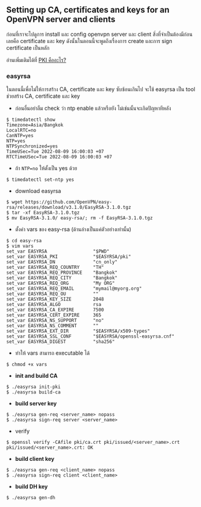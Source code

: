 ## Setting up CA, certificates and keys for an OpenVPN server and clients

ก่อนที่เราจะไปดูการ install และ config openvpn server และ client สิ่งที่จำเป็นต้องมีก่อนเลยคือ certificate และ key
ดังนั้นในตอนนี้จะพูดถึงเรื่องการ create และการ sign certificate เป็นหลัก 

อ่านเพิ่มเติมได้ที่ [PKI คืออะไร?](https://www.etda.or.th/th/Useful-Resource/Knowledge-Sharing/articles/Public-Key-Infrastructure.aspx)

### easyrsa 

ในตอนนี้เพื่อไม่ให้การสร้าง CA, certificate และ key ซับซ้อนเกินไป จะใช้ easyrsa เป็น tool ช่วยสร้าง CA, certificate และ key
- ก่อนอื่นอย่าลืม check ว่า ntp enable แล้วหรือยัง ไม่เช่นนั้นจะเกิดปัญหาทีหลัง
```
$ timedatectl show
Timezone=Asia/Bangkok
LocalRTC=no
CanNTP=yes
NTP=yes
NTPSynchronized=yes
TimeUSec=Tue 2022-08-09 16:00:03 +07
RTCTimeUSec=Tue 2022-08-09 16:00:03 +07
```

- ถ้า `NTP=no` ให้ตั้งเป็น yes ด้วย
```
$ timedatectl set-ntp yes
```

- download easyrsa
```
$ wget https://github.com/OpenVPN/easy-rsa/releases/download/v3.1.0/EasyRSA-3.1.0.tgz
$ tar -xf EasyRSA-3.1.0.tgz
$ mv EasyRSA-3.1.0/ easy-rsa/; rm -f EasyRSA-3.1.0.tgz
```

- ตั้งค่า vars ของ easy-rsa (ด้านล่างเป็นแค่ตัวอย่างเท่านั้น)
```
$ cd easy-rsa
$ vim vars
set_var EASYRSA                 "$PWD"
set_var EASYRSA_PKI             "$EASYRSA/pki"
set_var EASYRSA_DN              "cn_only"
set_var EASYRSA_REQ_COUNTRY     "TH"
set_var EASYRSA_REQ_PROVINCE    "Bangkok"
set_var EASYRSA_REQ_CITY        "Bangkok"
set_var EASYRSA_REQ_ORG         "My ORG"
set_var EASYRSA_REQ_EMAIL       "mymail@myorg.org"
set_var EASYRSA_REQ_OU          ""
set_var EASYRSA_KEY_SIZE        2048
set_var EASYRSA_ALGO            rsa
set_var EASYRSA_CA_EXPIRE       7500
set_var EASYRSA_CERT_EXPIRE     365
set_var EASYRSA_NS_SUPPORT      "no"
set_var EASYRSA_NS_COMMENT      ""
set_var EASYRSA_EXT_DIR         "$EASYRSA/x509-types"
set_var EASYRSA_SSL_CONF        "$EASYRSA/openssl-easyrsa.cnf"
set_var EASYRSA_DIGEST          "sha256"
```

- ทำให้ vars สามารถ executable ได้
```
$ chmod +x vars
```

- **init and build CA**
```
$ ./easyrsa init-pki
$ ./easyrsa build-ca
```

- **build server key**
```
$ ./easyrsa gen-req <server_name> nopass
$ ./easyrsa sign-req server <server_name>
```

- verify
```
$ openssl verify -CAfile pki/ca.crt pki/issued/<server_name>.crt
pki/issued/<server_name>.crt: OK
```

- **build client key**
```
$ ./easyrsa gen-req <client_name> nopass
$ ./easyrsa sign-req client <client_name>
```

- **build DH key**
```
$ ./easyrsa gen-dh
```
